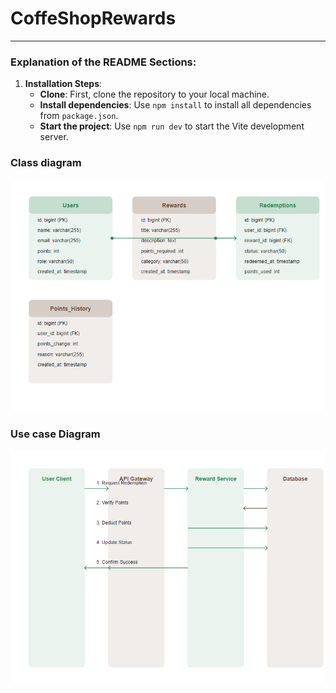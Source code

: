 # CoffeShopRewards


---

### Explanation of the README Sections:
1. **Installation Steps**:
   - **Clone**: First, clone the repository to your local machine.
   - **Install dependencies**: Use `npm install` to install all dependencies from `package.json`.
   - **Start the project**: Use `npm run dev` to start the Vite development server.


### Class diagram
![Class Diagram](./src/picture/classDiag.png)
### Use case Diagram
![Use case Diagram](./src/picture/sequence.png)

